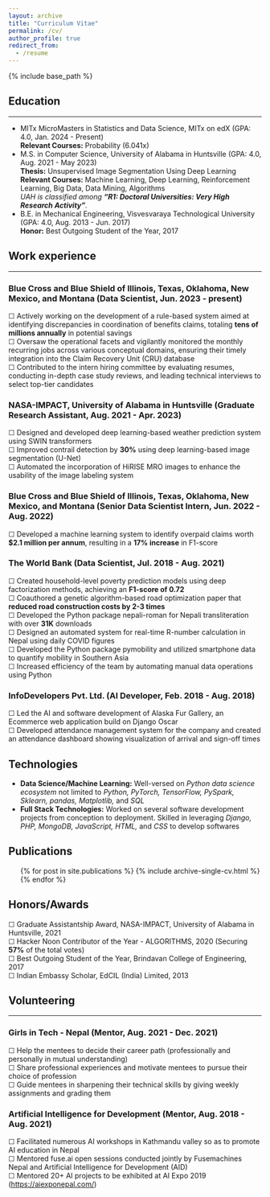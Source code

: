 ```yaml
---
layout: archive
title: "Curriculum Vitae"
permalink: /cv/
author_profile: true
redirect_from:
  - /resume
---
```


{% include base_path %}

## Education
***
* MITx MicroMasters in Statistics and Data Science, MITx on edX (GPA: 4.0, Jan. 2024 - Present)<br>
  **Relevant Courses:** Probability (6.041x)
* M.S. in Computer Science, University of Alabama in Huntsville (GPA: 4.0, Aug. 2021 - May 2023)<br>
  **Thesis:** Unsupervised Image Segmentation Using Deep Learning<br>
  **Relevant Courses:** Machine Learning, Deep Learning, Reinforcement Learning, Big Data, Data Mining, Algorithms<br>
  _UAH is classified among **“R1: Doctoral Universities: Very High Research Activity”**._
* B.E. in Mechanical Engineering, Visvesvaraya Technological University (GPA: 4.0, Aug. 2013 - Jun. 2017)<br>
  **Honor:** Best Outgoing Student of the Year, 2017


## Work experience
***
### Blue Cross and Blue Shield of Illinois, Texas, Oklahoma, New Mexico, and Montana (Data Scientist, Jun. 2023 - present) 

☐ Actively working on the development of a rule-based system aimed at identifying discrepancies in coordination of benefits claims, totaling **tens of millions annually** in potential savings<br>
☐ Oversaw the operational facets and vigilantly monitored the monthly recurring jobs across various conceptual domains, ensuring their timely integration into the Claim Recovery Unit (CRU) database<br>
☐ Contributed to the intern hiring committee by evaluating resumes, conducting in-depth case study reviews, and leading technical interviews to select top-tier candidates

### NASA-IMPACT, University of Alabama in Huntsville (Graduate Research Assistant, Aug. 2021 - Apr. 2023) 

☐ Designed and developed deep learning-based weather prediction system using SWIN transformers<br>
☐ Improved contrail detection by **30%** using deep learning-based image segmentation (U-Net)<br>
☐ Automated the incorporation of HiRISE MRO images to enhance the usability of the image labeling system

### Blue Cross and Blue Shield of Illinois, Texas, Oklahoma, New Mexico, and Montana (Senior Data Scientist Intern, Jun. 2022 - Aug. 2022)

☐ Developed a machine learning system to identify overpaid claims worth **$2.1 million per annum**, resulting in a **17% increase** in F1-score

### The World Bank (Data Scientist, Jul. 2018 - Aug. 2021)

☐ Created household-level poverty prediction models using deep factorization methods, achieving an **F1-score of 0.72**<br>
☐ Coauthored a genetic algorithm-based road optimization paper that **reduced road construction costs by 2-3 times**<br>
☐ Developed the Python package nepali-roman for Nepali transliteration with over **31K** downloads<br>
☐ Designed an automated system for real-time R-number calculation in Nepal using daily COVID figures<br>
☐ Developed the Python package pymobility and utilized smartphone data to quantify mobility in Southern Asia<br>
☐ Increased efficiency of the team by automating manual data operations using Python

### InfoDevelopers Pvt. Ltd. (AI Developer, Feb. 2018 - Aug. 2018)

☐ Led the AI and software development of Alaska Fur Gallery, an Ecommerce web application build on Django Oscar<br>
☐ Developed attendance management system for the company and created an attendance dashboard showing visualization of arrival and sign-off times


## Technologies
* **Data Science/Machine Learning:** Well-versed on _Python data science ecosystem_ not limited to _Python, PyTorch, TensorFlow, PySpark, Sklearn, pandas, Matplotlib,_ and _SQL_
* **Full Stack Technologies:** Worked on several software development projects from conception to deployment. Skilled in leveraging _Django, PHP, MongoDB, JavaScript, HTML,_ and _CSS_ to develop softwares

## Publications
  <ul>{% for post in site.publications %}
    {% include archive-single-cv.html %}
  {% endfor %}</ul>
  
<!-- Talks
======
  <ul>{% for post in site.talks %}
    {% include archive-single-talk-cv.html %}
  {% endfor %}</ul>
  
Teaching
======
  <ul>{% for post in site.teaching %}
    {% include archive-single-cv.html %}
  {% endfor %}</ul> -->
  
## Honors/Awards
☐ Graduate Assistantship Award, NASA-IMPACT, University of Alabama in Huntsville, 2021<br>
☐ Hacker Noon Contributor of the Year - ALGORITHMS, 2020 (Securing **57%** of the total votes)<br>
☐ Best Outgoing Student of the Year, Brindavan College of Engineering, 2017<br>
☐ Indian Embassy Scholar, EdCIL (India) Limited, 2013


## Volunteering
***
### Girls in Tech - Nepal (Mentor, Aug. 2021 - Dec. 2021) 
☐ Help the mentees to decide their career path (professionally and personally in mutual understanding)<br>
☐ Share professional experiences and motivate mentees to pursue their choice of profession<br>
☐ Guide mentees in sharpening their technical skills by giving weekly assignments and grading them

### Artificial Intelligence for Development (Mentor, Aug. 2018 - Aug. 2021) 
☐ Facilitated numerous AI workshops in Kathmandu valley so as to promote AI education in Nepal<br>
☐ Mentored fuse.ai open sessions conducted jointly by Fusemachines Nepal and Artificial Intelligence for Development (AID)<br>
☐ Mentored 20+ AI projects to be exhibited at AI Expo 2019 (https://aiexponepal.com/)


<!-- Service and leadership
======
* Currently signed in to 43 different slack teams -->
